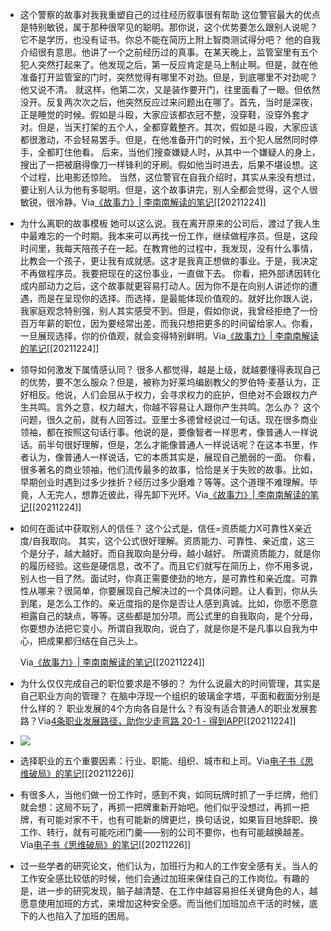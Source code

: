 - 这个警察的故事对我我重塑自己的过往经历叙事很有帮助
  这位警官最大的优点是特别敏锐，属于那种很罕见的聪明。那你说，这个优势要怎么跟别人说呢？它不是学历，也没有证书。你总不能在简历上附上智商测试得分吧？
  他的自我介绍很有意思。他讲了一个之前经历过的真事。在某天晚上，监管室里有五个犯人突然打起来了。他发现之后，第一反应肯定是马上制止啊。但是，就在他准备打开监管室的门时，突然觉得有哪里不对劲。但是，到底哪里不对劲呢？他又说不清。
  就这样，他第二次，又是装作要开门，往里面看了一眼。但依然没开。反复两次次之后，他突然反应过来问题出在哪了。首先，当时是深夜，正是睡觉的时候。假如是斗殴，大家应该都衣冠不整，没穿鞋，没穿外套才对。但是，当天打架的五个人，全都穿戴整齐。其次，假如是斗殴，大家应该都很激动，不会轻易罢手。但是，在他准备开门的时候，五个犯人居然同时停手，全都盯住他看。
  后来，当他们搜查嫌疑人时，从其中一个嫌疑人的身上，搜出了一把被磨得像刀一样锋利的牙刷。假如他当时进去，后果不堪设想。这个过程，比电影还惊险。
  当然，这位警官在自我介绍时，其实从来没有想过，要让别人认为他有多聪明。但是，这个故事讲完，别人全都会觉得，这个人很敏锐，很冷静。Via[《故事力》| 李南南解读的笔记](https://app.yinxiang.com/shard/s63/nl/13797828/21ff3825-4aff-4176-93c8-6de0c163ce70/)[[20211224]] 
- 为什么离职的故事模板
  她可以这么说。我在离开原来的公司后，渡过了我人生中最难忘的一个时期。我本来可以再找一份工作，继续做程序员。但是，这段时间里，我每天陪孩子在一起。在教育他的过程中，我发现，没有什么事情，比教会一个孩子，更让我有成就感。这才是我真正想做的事业。于是，我决定不再做程序员。我要把现在的这份事业，一直做下去。
  你看，把外部诱因转化成内部动力之后，这个故事就更容易打动人。因为你不是在向别人讲述你的遭遇，而是在呈现你的选择。而选择，是最能体现价值观的。就好比你跟人说，我家庭观念特别强，别人其实感受不到。但是，假如你说，我曾经拒绝了一份百万年薪的职位，因为要经常出差，而我只想把更多的时间留给家人。你看，一旦展现选择，你的价值观，就会变得特别鲜明。Via[《故事力》| 李南南解读的笔记](https://app.yinxiang.com/shard/s63/nl/13797828/21ff3825-4aff-4176-93c8-6de0c163ce70/)[[20211224]] 
- 领导如何激发下属情感认同？
  很多人都觉得，越是上级，就越要懂得表现自己的优势，要不怎么服众？但是，被称为好莱坞编剧教父的罗伯特·麦基认为，正好相反。他说，人们会屈从于权力，会寻求权力的庇护，但绝对不会跟权力产生共鸣。言外之意，权力越大，你越不容易让人跟你产生共鸣。怎么办？
  这个问题，很久之前，就有人回答过。亚里士多德曾经说过一句话。现在很多商业领袖，都在按照这句话行事。他说的是，要像智者一样思考，像普通人一样说话。前半句很好理解，但是，怎么才能像普通人一样说话呢？在这本书里，作者认为，像普通人一样说话，它的本质其实是，展现自己脆弱的一面。
  你看，很多著名的商业领袖，他们流传最多的故事，恰恰是关于失败的故事。比如，早期创业时遇到过多少挫折？经历过多少磨难？等等。这个道理不难理解。毕竟，人无完人，想靠近彼此，得先卸下光环。Via[《故事力》| 李南南解读的笔记](https://app.yinxiang.com/shard/s63/nl/13797828/21ff3825-4aff-4176-93c8-6de0c163ce70/)[[20211224]] 
- 如何在面试中获取别人的信任？
  这个公式是，信任=资质能力X可靠性X亲近度/自我取向。
  其实，这个公式很好理解。资质能力、可靠性、亲近度，这三个是分子，越大越好。而自我取向是分母，越小越好。
  所谓资质能力，就是你的履历经验。这些是硬信息，改不了。而且它们就写在简历上，你不用多说，别人也一目了然。面试时，你真正需要使劲的地方，是可靠性和亲近度。可靠性从哪来？很简单，你要展现自己解决过的一个具体问题。让人看到，你从头到尾，是怎么工作的。亲近度指的是你是否让人感到真诚。比如，你愿不愿意袒露自己的缺点，等等。这些都是加分项。而公式里的自我取向，是个分母，你要想办法把它变小。所谓自我取向，说白了，就是你是不是凡事以自我为中心，把成果都归结在自己头上。
              
   
  Via[《故事力》| 李南南解读的笔记](https://app.yinxiang.com/shard/s63/nl/13797828/21ff3825-4aff-4176-93c8-6de0c163ce70/)[[20211224]] 
- 为什么仅仅完成自己的职位要求是不够的？
  为什么说最大的时间管理，其实是自己职业方向的管理？ 
  在脑中浮现一个组织的玻璃金字塔，平面和截面分别是什么样的？ 
  职业发展的4个方向各自是什么？有没有适合普通人的职业发展套路？Via[4条职业发展路径，助你少走弯路 20-1 - 得到APP](https://app.yinxiang.com/shard/s63/nl/13797828/e5cf342b-c389-4a29-96c3-6f57ececa5f2/)[[20211224]] 
- ![](https://firebasestorage.googleapis.com/v0/b/firescript-577a2.appspot.com/o/imgs%2Fapp%2Fxinyiheng%2FW5zBMtsXL5.png?alt=media&token=9c51c697-6572-4a52-b263-c296dcf73236)
- 选择职业的五个重要因素：行业、职能、组织、城市和上司。Via[电子书《思维破局》的笔记](https://app.yinxiang.com/shard/s63/nl/13797828/ecc7de9d-2065-4c78-9be3-2965feb20f7e/)[[20211226]] 
- 有很多人，当他们做一份工作时，感到不爽，如同玩牌时抓了一手烂牌，他们就会想：这局不玩了，再抓一把牌重新开始吧。他们似乎没想过，再抓一把牌，有可能对家不干，也有可能新的牌更烂，换句话说，如果盲目地辞职、换工作、转行，就有可能吃闭门羹——别的公司不要你，也有可能越换越差。
  Via[电子书《思维破局》的笔记](https://app.yinxiang.com/shard/s63/nl/13797828/ecc7de9d-2065-4c78-9be3-2965feb20f7e/)[[20211226]] 
- 过一些学者的研究论文，他们认为，加班行为和人的工作安全感有关。当人的工作安全感比较低的时候，他们会通过加班来保佳自己的工作岗位。有趣的是，进一步的研究发现，脑子越清楚、在工作中越容易担任关键角色的人，越愿意使用加班的方式，来增加这种安全感。而当他们加班加点干活的时候，底下的人也陷入了加班的困局。
